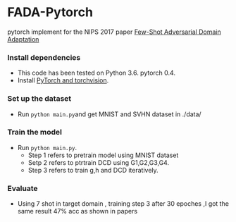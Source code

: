 # FADA-Pytorch
pytorch implement for the NIPS 2017 paper [Few-Shot Adversarial Domain Adaptation](https://arxiv.org/abs/1711.02536)


### Install dependencies

* This code has been tested on  Python 3.6. pytorch 0.4. 
* Install [PyTorch and torchvision](http://pytorch.org/).


### Set up the  dataset

* Run ` python main.py `and  get MNIST and SVHN dataset in ./data/

### Train the model

* Run `python main.py`. 
  * Step 1 refers to pretrain model using MNIST dataset
  * Setp 2 refers to ptrtrain DCD using G1,G2,G3,G4.
  * Step 3 refers to train g,h and DCD iteratively.

### Evaluate

* Using 7 shot in target domain , training step 3 after 30 epoches ,I got the same result 47% acc as shown in papers

